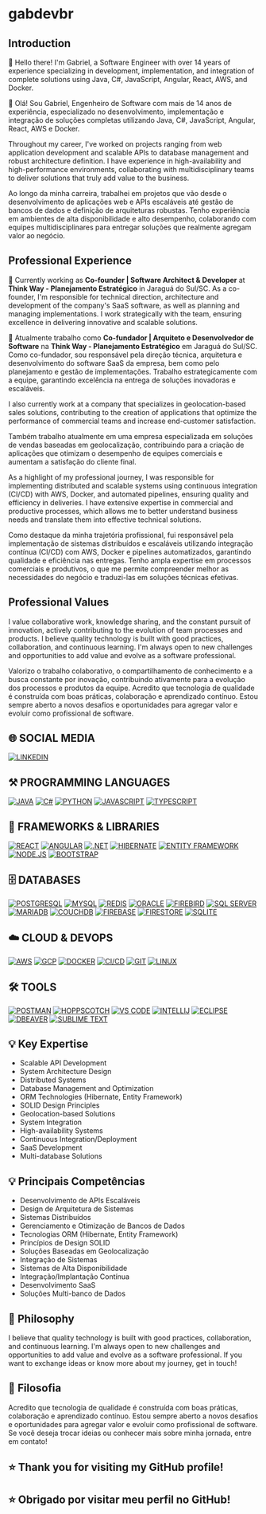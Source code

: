 # gabdevbr

## Introduction

👋 Hello there! I'm Gabriel, a Software Engineer with over 14 years of experience specializing in development, implementation, and integration of complete solutions using Java, C#, JavaScript, Angular, React, AWS, and Docker.

👋 Olá! Sou Gabriel, Engenheiro de Software com mais de 14 anos de experiência, especializado no desenvolvimento, implementação e integração de soluções completas utilizando Java, C#, JavaScript, Angular, React, AWS e Docker.

Throughout my career, I've worked on projects ranging from web application development and scalable APIs to database management and robust architecture definition. I have experience in high-availability and high-performance environments, collaborating with multidisciplinary teams to deliver solutions that truly add value to the business.

Ao longo da minha carreira, trabalhei em projetos que vão desde o desenvolvimento de aplicações web e APIs escaláveis até gestão de bancos de dados e definição de arquiteturas robustas. Tenho experiência em ambientes de alta disponibilidade e alto desempenho, colaborando com equipes multidisciplinares para entregar soluções que realmente agregam valor ao negócio.

## Professional Experience

💼 Currently working as **Co-founder | Software Architect & Developer** at **Think Way - Planejamento Estratégico** in Jaraguá do Sul/SC. As a co-founder, I'm responsible for technical direction, architecture and development of the company's SaaS software, as well as planning and managing implementations. I work strategically with the team, ensuring excellence in delivering innovative and scalable solutions.

💼 Atualmente trabalho como **Co-fundador | Arquiteto e Desenvolvedor de Software** na **Think Way - Planejamento Estratégico** em Jaraguá do Sul/SC. Como co-fundador, sou responsável pela direção técnica, arquitetura e desenvolvimento do software SaaS da empresa, bem como pelo planejamento e gestão de implementações. Trabalho estrategicamente com a equipe, garantindo excelência na entrega de soluções inovadoras e escaláveis.

I also currently work at a company that specializes in geolocation-based sales solutions, contributing to the creation of applications that optimize the performance of commercial teams and increase end-customer satisfaction.

Também trabalho atualmente em uma empresa especializada em soluções de vendas baseadas em geolocalização, contribuindo para a criação de aplicações que otimizam o desempenho de equipes comerciais e aumentam a satisfação do cliente final.

As a highlight of my professional journey, I was responsible for implementing distributed and scalable systems using continuous integration (CI/CD) with AWS, Docker, and automated pipelines, ensuring quality and efficiency in deliveries. I have extensive expertise in commercial and productive processes, which allows me to better understand business needs and translate them into effective technical solutions.

Como destaque da minha trajetória profissional, fui responsável pela implementação de sistemas distribuídos e escaláveis utilizando integração contínua (CI/CD) com AWS, Docker e pipelines automatizados, garantindo qualidade e eficiência nas entregas. Tenho ampla expertise em processos comerciais e produtivos, o que me permite compreender melhor as necessidades do negócio e traduzi-las em soluções técnicas efetivas.

## Professional Values

I value collaborative work, knowledge sharing, and the constant pursuit of innovation, actively contributing to the evolution of team processes and products. I believe quality technology is built with good practices, collaboration, and continuous learning. I'm always open to new challenges and opportunities to add value and evolve as a software professional.

Valorizo o trabalho colaborativo, o compartilhamento de conhecimento e a busca constante por inovação, contribuindo ativamente para a evolução dos processos e produtos da equipe. Acredito que tecnologia de qualidade é construída com boas práticas, colaboração e aprendizado contínuo. Estou sempre aberto a novos desafios e oportunidades para agregar valor e evoluir como profissional de software.

## 🌐 SOCIAL MEDIA

[![LINKEDIN](https://img.shields.io/badge/-LINKEDIN-0077B5?style=for-the-badge&logo=linkedin&logoColor=white)](https://linkedin.com/in/gabrielts7)

## ⚒️ PROGRAMMING LANGUAGES

[![JAVA](https://img.shields.io/badge/-JAVA-ED8B00?style=for-the-badge&logo=java&logoColor=white)](https://www.java.com/)
[![C#](https://img.shields.io/badge/-C%23-239120?style=for-the-badge&logo=c-sharp&logoColor=white)](https://docs.microsoft.com/en-us/dotnet/csharp/)
[![PYTHON](https://img.shields.io/badge/-PYTHON-3776AB?style=for-the-badge&logo=python&logoColor=white)](https://www.python.org/)
[![JAVASCRIPT](https://img.shields.io/badge/-JAVASCRIPT-F7DF1E?style=for-the-badge&logo=javascript&logoColor=black)](https://developer.mozilla.org/en-US/docs/Web/JavaScript)
[![TYPESCRIPT](https://img.shields.io/badge/-TYPESCRIPT-3178C6?style=for-the-badge&logo=typescript&logoColor=white)](https://www.typescriptlang.org/)

## 🧩 FRAMEWORKS & LIBRARIES

[![REACT](https://img.shields.io/badge/-REACT-61DAFB?style=for-the-badge&logo=react&logoColor=black)](https://reactjs.org/)
[![ANGULAR](https://img.shields.io/badge/-ANGULAR-DD0031?style=for-the-badge&logo=angular&logoColor=white)](https://angular.io/)
[![.NET](https://img.shields.io/badge/-.NET-512BD4?style=for-the-badge&logo=.net&logoColor=white)](https://dotnet.microsoft.com/)
[![HIBERNATE](https://img.shields.io/badge/-HIBERNATE-59666C?style=for-the-badge&logo=hibernate&logoColor=white)](https://hibernate.org/)
[![ENTITY FRAMEWORK](https://img.shields.io/badge/-ENTITY%20FRAMEWORK-512BD4?style=for-the-badge&logo=.net&logoColor=white)](https://docs.microsoft.com/en-us/ef/)
[![NODE.JS](https://img.shields.io/badge/-NODE.JS-339933?style=for-the-badge&logo=node.js&logoColor=white)](https://nodejs.org/)
[![BOOTSTRAP](https://img.shields.io/badge/-BOOTSTRAP-7952B3?style=for-the-badge&logo=bootstrap&logoColor=white)](https://getbootstrap.com/)

## 🗄️ DATABASES

[![POSTGRESQL](https://img.shields.io/badge/-POSTGRESQL-336791?style=for-the-badge&logo=postgresql&logoColor=white)](https://www.postgresql.org/)
[![MYSQL](https://img.shields.io/badge/-MYSQL-4479A1?style=for-the-badge&logo=mysql&logoColor=white)](https://www.mysql.com/)
[![REDIS](https://img.shields.io/badge/-REDIS-DC382D?style=for-the-badge&logo=redis&logoColor=white)](https://redis.io/)
[![ORACLE](https://img.shields.io/badge/-ORACLE-F80000?style=for-the-badge&logo=oracle&logoColor=white)](https://www.oracle.com/database/)
[![FIREBIRD](https://img.shields.io/badge/-FIREBIRD-F25822?style=for-the-badge&logo=firebird&logoColor=white)](https://firebirdsql.org/)
[![SQL SERVER](https://img.shields.io/badge/-SQL%20SERVER-CC2927?style=for-the-badge&logo=microsoft-sql-server&logoColor=white)](https://www.microsoft.com/en-us/sql-server)
[![MARIADB](https://img.shields.io/badge/-MARIADB-003545?style=for-the-badge&logo=mariadb&logoColor=white)](https://mariadb.org/)
[![COUCHDB](https://img.shields.io/badge/-COUCHDB-E42528?style=for-the-badge&logo=apache-couchdb&logoColor=white)](https://couchdb.apache.org/)
[![FIREBASE](https://img.shields.io/badge/-FIREBASE-FFCA28?style=for-the-badge&logo=firebase&logoColor=black)](https://firebase.google.com/)
[![FIRESTORE](https://img.shields.io/badge/-FIRESTORE-FFCA28?style=for-the-badge&logo=firebase&logoColor=black)](https://firebase.google.com/products/firestore)
[![SQLITE](https://img.shields.io/badge/-SQLITE-003B57?style=for-the-badge&logo=sqlite&logoColor=white)](https://www.sqlite.org/)

## ☁️ CLOUD & DEVOPS

[![AWS](https://img.shields.io/badge/-AWS-232F3E?style=for-the-badge&logo=amazon-aws&logoColor=white)](https://aws.amazon.com/)
[![GCP](https://img.shields.io/badge/-GCP-4285F4?style=for-the-badge&logo=google-cloud&logoColor=white)](https://cloud.google.com/)
[![DOCKER](https://img.shields.io/badge/-DOCKER-2496ED?style=for-the-badge&logo=docker&logoColor=white)](https://www.docker.com/)
[![CI/CD](https://img.shields.io/badge/-CI%2FCD-4A154B?style=for-the-badge&logo=github-actions&logoColor=white)](https://github.com/features/actions)
[![GIT](https://img.shields.io/badge/-GIT-F05032?style=for-the-badge&logo=git&logoColor=white)](https://git-scm.com/)
[![LINUX](https://img.shields.io/badge/-LINUX-FCC624?style=for-the-badge&logo=linux&logoColor=black)](https://www.linux.org/)

## 🛠️ TOOLS

[![POSTMAN](https://img.shields.io/badge/-POSTMAN-FF6C37?style=for-the-badge&logo=postman&logoColor=white)](https://www.postman.com/)
[![HOPPSCOTCH](https://img.shields.io/badge/-HOPPSCOTCH-31C48D?style=for-the-badge&logo=hoppscotch&logoColor=white)](https://hoppscotch.io/)
[![VS CODE](https://img.shields.io/badge/-VS%20CODE-007ACC?style=for-the-badge&logo=visual-studio-code&logoColor=white)](https://code.visualstudio.com/)
[![INTELLIJ](https://img.shields.io/badge/-INTELLIJ-000000?style=for-the-badge&logo=intellij-idea&logoColor=white)](https://www.jetbrains.com/idea/)
[![ECLIPSE](https://img.shields.io/badge/-ECLIPSE-2C2255?style=for-the-badge&logo=eclipse&logoColor=white)](https://www.eclipse.org/)
[![DBEAVER](https://img.shields.io/badge/-DBEAVER-4D4D4D?style=for-the-badge&logo=dbeaver&logoColor=white)](https://dbeaver.io/)
[![SUBLIME TEXT](https://img.shields.io/badge/-SUBLIME-FF9800?style=for-the-badge&logo=sublime-text&logoColor=white)](https://www.sublimetext.com/)

## 💡 Key Expertise

- Scalable API Development
- System Architecture Design
- Distributed Systems
- Database Management and Optimization
- ORM Technologies (Hibernate, Entity Framework)
- SOLID Design Principles
- Geolocation-based Solutions
- System Integration
- High-availability Systems
- Continuous Integration/Deployment
- SaaS Development
- Multi-database Solutions

## 💡 Principais Competências

- Desenvolvimento de APIs Escaláveis
- Design de Arquitetura de Sistemas
- Sistemas Distribuídos
- Gerenciamento e Otimização de Bancos de Dados
- Tecnologias ORM (Hibernate, Entity Framework)
- Princípios de Design SOLID
- Soluções Baseadas em Geolocalização
- Integração de Sistemas
- Sistemas de Alta Disponibilidade
- Integração/Implantação Contínua
- Desenvolvimento SaaS
- Soluções Multi-banco de Dados

## 🔄 Philosophy

I believe that quality technology is built with good practices, collaboration, and continuous learning. I'm always open to new challenges and opportunities to add value and evolve as a software professional. If you want to exchange ideas or know more about my journey, get in touch!

## 🔄 Filosofia

Acredito que tecnologia de qualidade é construída com boas práticas, colaboração e aprendizado contínuo. Estou sempre aberto a novos desafios e oportunidades para agregar valor e evoluir como profissional de software. Se você deseja trocar ideias ou conhecer mais sobre minha jornada, entre em contato!

## ⭐ Thank you for visiting my GitHub profile!

## ⭐ Obrigado por visitar meu perfil no GitHub!

<!-- Last updated: 2025-06-23 23:48:33 -->
